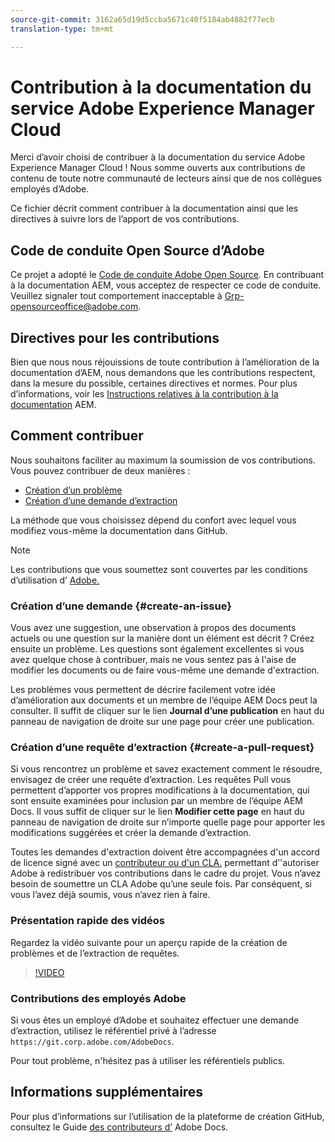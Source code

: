 ```yaml
---
source-git-commit: 3162a65d19d5ccba5671c40f5184ab4882f77ecb
translation-type: tm+mt

---
```

# Contribution à la documentation du service Adobe Experience Manager Cloud

Merci d’avoir choisi de contribuer à la documentation du service Adobe Experience Manager Cloud ! Nous somme ouverts aux contributions de contenu de toute notre communauté de lecteurs ainsi que de nos collègues employés d’Adobe.

Ce fichier décrit comment contribuer à la documentation ainsi que les directives à suivre lors de l’apport de vos contributions.

## Code de conduite Open Source d’Adobe

Ce projet a adopté le [Code de conduite Adobe Open Source](code-of-conduct.md). En contribuant à la documentation AEM, vous acceptez de respecter ce code de conduite. Veuillez signaler tout comportement inacceptable à
[Grp-opensourceoffice@adobe.com](mailto:Grp-opensourceoffice@adobe.com).

## Directives pour les contributions

Bien que nous nous réjouissions de toute contribution à l’amélioration de la documentation d’AEM, nous demandons que les contributions respectent, dans la mesure du possible, certaines directives et normes. Pour plus d’informations, voir les [Instructions relatives à la contribution à la documentation](guidelines.md) AEM.

## Comment contribuer

Nous souhaitons faciliter au maximum la soumission de vos contributions. Vous pouvez contribuer de deux manières :

* [Création d’un problème](#create-an-issue)
* [Création d’une demande d’extraction](#create-a-pull-request)

La méthode que vous choisissez dépend du confort avec lequel vous modifiez vous-même la documentation dans GitHub.

>[!NOTE]
>
>Les contributions que vous soumettez sont couvertes par les conditions d’utilisation d’ [Adobe.](https://www.adobe.com/legal/terms.html)

### Création d’une demande {#create-an-issue}

Vous avez une suggestion, une observation à propos des documents actuels ou une question sur la manière dont un élément est décrit ? Créez ensuite un problème. Les questions sont également excellentes si vous avez quelque chose à contribuer, mais ne vous sentez pas à l&#39;aise de modifier les documents ou de faire vous-même une demande d&#39;extraction.

Les problèmes vous permettent de décrire facilement votre idée d’amélioration aux documents et un membre de l’équipe AEM Docs peut la consulter. Il suffit de cliquer sur le lien **Journal d’une publication** en haut du panneau de navigation de droite sur une page pour créer une publication.

### Création d’une requête d’extraction {#create-a-pull-request}

Si vous rencontrez un problème et savez exactement comment le résoudre, envisagez de créer une requête d’extraction. Les requêtes Pull vous permettent d’apporter vos propres modifications à la documentation, qui sont ensuite examinées pour inclusion par un membre de l’équipe AEM Docs. Il vous suffit de cliquer sur le lien **Modifier cette page** en haut du panneau de navigation de droite sur n’importe quelle page pour apporter les modifications suggérées et créer la demande d’extraction.

Toutes les demandes d&#39;extraction doivent être accompagnées d&#39;un accord de licence signé avec un [contributeur ou d&#39;un CLA.](https://opensource.adobe.com/cla.html)  permettant d’&#39;autoriser Adobe à redistribuer vos contributions
dans le cadre du projet. Vous n’avez besoin de soumettre un CLA Adobe qu’une seule fois. Par conséquent, si vous l’avez déjà soumis, vous n’avez rien à faire.

### Présentation rapide des vidéos

Regardez la vidéo suivante pour un aperçu rapide de la création de problèmes et de l’extraction de requêtes.

>[!VIDEO](https://video.tv.adobe.com/v/27069)

### Contributions des employés Adobe

Si vous êtes un employé d’Adobe et souhaitez effectuer une demande d’extraction, utilisez le référentiel privé à l’adresse `https://git.corp.adobe.com/AdobeDocs`.

Pour tout problème, n&#39;hésitez pas à utiliser les référentiels publics.

## Informations supplémentaires

Pour plus d’informations sur l’utilisation de la plateforme de création GitHub, consultez le Guide [des contributeurs d’](https://docs.adobe.com/help/en/contributor/contributor-guide/introduction.html) Adobe Docs.
